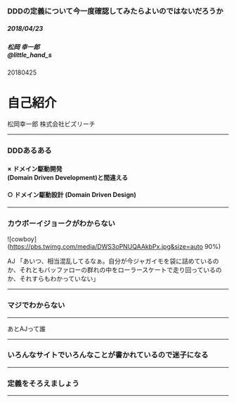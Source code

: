 ### DDDの定義について今一度確認してみたらよいのではないだろうか

##### 2018/04/23
##### 松岡 幸一郎<br>@little_hand_s

20180425
# 自己紹介
松岡幸一郎
株式会社ビズリーチ

---
### DDDあるある
#### × ドメイン駆動開発<br> (Domain Driven Development)と間違える

#### ○ ドメイン駆動設計 (Domain Driven Design)

---

### カウボーイジョークがわからない

![cowboy](https://pbs.twimg.com/media/DWS3oPNUQAAkbPx.jpg&size=auto 90%)

AJ 「あいつ、相当混乱してるなぁ。自分が今ジャガイモを袋に詰めているのか、それともバッファローの群れの中をローラースケートで走り回っているのか、それすらもわかっていない」

---

### マジでわからない

---

あとAJって誰

---

### いろんなサイトでいろんなことが書かれているので迷子になる

---

### 定義をそろえましょう

---
